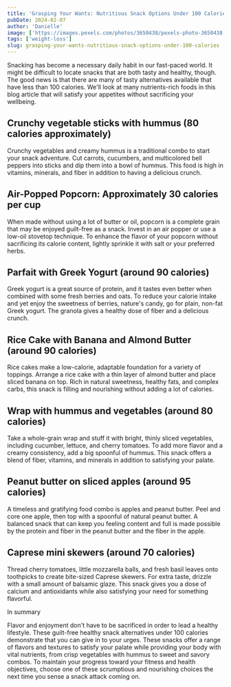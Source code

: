 ```yaml
---
title: 'Grasping Your Wants: Nutritious Snack Options Under 100 Calories'
pubDate: 2024-02-07
author: 'Danielle'
image: ['https://images.pexels.com/photos/3650438/pexels-photo-3650438.jpeg?auto=compress&cs=tinysrgb&w=1260&h=750&dpr=1']
tags: ['weight-loss']
slug: grasping-your-wants-nutritious-snack-options-under-100-calories
---
```




Snacking has become a necessary daily habit in our fast-paced world. It might be difficult to locate snacks that are both tasty and healthy, though. The good news is that there are many of tasty alternatives available that have less than 100 calories. We'll look at many nutrients-rich foods in this blog article that will satisfy your appetites without sacrificing your wellbeing.

## Crunchy vegetable sticks with hummus (80 calories approximately)
Crunchy vegetables and creamy hummus is a traditional combo to start your snack adventure. Cut carrots, cucumbers,  and multicolored bell peppers into sticks and dip them into a bowl of hummus.   This food is high in vitamins, minerals, and fiber in addition to having a delicious crunch.

## Air-Popped Popcorn: Approximately 30 calories per cup
When made without using a lot of butter or oil, popcorn is a complete grain that may be enjoyed guilt-free as a snack. Invest in an air popper or use a low-oil stovetop technique. To enhance the flavor of your popcorn without sacrificing its calorie content, lightly sprinkle it with salt or your preferred herbs.

## Parfait with Greek Yogurt (around 90 calories)
Greek yogurt is a great source of protein, and it tastes even better when combined with some fresh berries and oats. To reduce your calorie intake and yet enjoy the sweetness of berries, nature's candy, go for plain, non-fat Greek yogurt. The granola gives a healthy dose of fiber and a delicious crunch.

## Rice Cake with Banana and Almond Butter (around 90 calories)
Rice cakes make a low-calorie, adaptable foundation for a variety of toppings. Arrange a rice cake with a thin layer of almond butter and place sliced banana on top. Rich in natural sweetness, healthy fats, and complex carbs, this snack is filling and nourishing without adding a lot of calories.

## Wrap with hummus and vegetables (around 80 calories)
Take a whole-grain wrap and stuff it with bright, thinly sliced vegetables, including cucumber, lettuce, and cherry tomatoes. To add more flavor and a creamy consistency, add a big spoonful of hummus. This snack offers a blend of fiber, vitamins, and minerals in addition to satisfying your palate.

## Peanut butter on sliced apples (around 95 calories)
A timeless and gratifying food combo is apples and peanut butter. Peel and core one apple, then top with a spoonful of natural peanut butter. A balanced snack that can keep you feeling content and full is made possible by the protein and fiber in the peanut butter and the fiber in the apple.

## Caprese mini skewers (around 70 calories)
Thread cherry tomatoes, little mozzarella balls, and fresh basil leaves onto toothpicks to create bite-sized Caprese skewers. For extra taste, drizzle with a small amount of balsamic glaze. This snack gives you a dose of calcium and antioxidants while also satisfying your need for something flavorful.

In summary

Flavor and enjoyment don't have to be sacrificed in order to lead a healthy lifestyle. These guilt-free healthy snack alternatives under 100 calories demonstrate that you can give in to your urges. These snacks offer a range of flavors and textures to satisfy your palate while providing your body with vital nutrients, from crisp vegetables with hummus to sweet and savory combos. To maintain your progress toward your fitness and health objectives, choose one of these scrumptious and nourishing choices the next time you sense a snack attack coming on.


